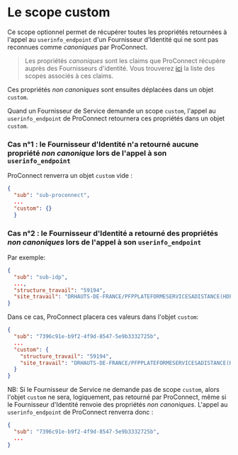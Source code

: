 # Le scope custom

Ce scope optionnel permet de récupérer toutes les propriétés retournées à l'appel au `userinfo_endpoint` d'un Fournisseur d'Identité qui ne sont pas reconnues comme *canoniques* par ProConnect.

> Les propriétés *canoniques* sont les claims que ProConnect récupère auprès des Fournisseurs d'identité. Vous trouverez [ici](../doc_fi/configuration.md#configurer-les-scopes) la liste des scopes associés à ces claims.

Ces propriétés *non canoniques* sont ensuites déplacées dans un objet `custom`.

Quand un Fournisseur de Service demande un scope `custom`, l'appel au `userinfo_endpoint` de ProConnect retournera ces propriétés dans un objet `custom`.

### Cas n°1 : le Fournisseur d'Identité n'a retourné aucune propriété *non canonique* lors de l'appel à son `userinfo_endpoint`

ProConnect renverra un objet `custom` vide :

```json
{
  "sub": "sub-proconnect",
  ...
  "custom": {}
  }

```

### Cas n°2 : le Fournisseur d'Identité a retourné des propriétés *non canoniques* lors de l'appel à son `userinfo_endpoint`

Par exemple:

```json
{
  "sub": "sub-idp",
  ...,
  "structure_travail": "59194",
  "site_travail": "DRHAUTS-DE-FRANCE/PFPPLATEFORMESERVICESADISTANCE(HDF0262005733)"
}
```

Dans ce cas, ProConnect placera ces valeurs dans l'objet `custom`:

```json
{
  "sub": "7396c91e-b9f2-4f9d-8547-5e9b3332725b",
  ...
  "custom": {
    "structure_travail": "59194",
    "site_travail": "DRHAUTS-DE-FRANCE/PFPPLATEFORMESERVICESADISTANCE(HDF0262005733)"
  }
}

```

NB: Si le Fournisseur de Service ne demande pas de scope `custom`, alors l'objet `custom` ne sera, logiquement, pas retourné par ProConnect, même si le Fournisseur d'Identité renvoie des propriétés *non canoniques*. L'appel au `userinfo_endpoint` de ProConnect renverra donc :

```json
{
  "sub": "7396c91e-b9f2-4f9d-8547-5e9b3332725b",
  ...
}

```
